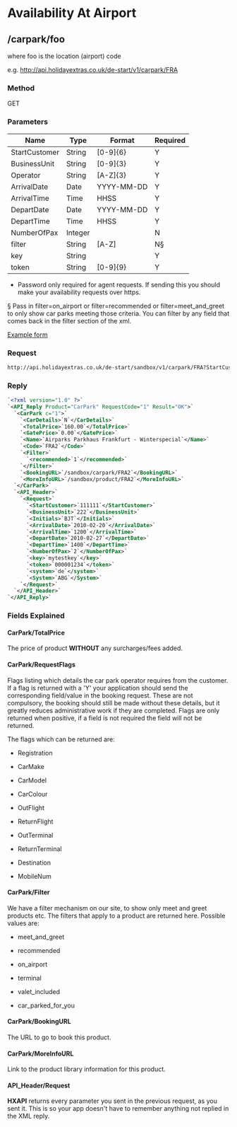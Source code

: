 # Availability At Airport








## /carpark/foo

where foo is the location (airport) code

e.g. http://api.holidayextras.co.uk/de-start/v1/carpark/FRA

### Method

GET
















### Parameters

 | Name          | Type    | Format     | Required | 
 | ----          | ----    | ------     | -------- | 
 | StartCustomer | String  | [0-9]{6}   | Y        | 
 | BusinessUnit  | String  | [0-9]{3}   | Y        | 
 | Operator      | String  | [A-Z]{3}   | Y        | 
 | ArrivalDate   | Date    | YYYY-MM-DD | Y        | 
 | ArrivalTime   | Time    | HHSS       | Y        | 
 | DepartDate    | Date    | YYYY-MM-DD | Y        | 
 | DepartTime    | Time    | HHSS       | Y        | 
 | NumberOfPax   | Integer |            | N        | 
 | filter        | String  | [A-Z]      | N§      | 
 | key           | String  |            | Y        | 
 | token         | String  | [0-9]{9}   | Y        | 

* Password only required for agent requests. If sending this you should make your availability requests over https.

§ Pass in filter=on_airport or filter=recommended or filter=meet_and_greet to only show car parks meeting those criteria. You can filter by any field that comes back in the filter section of the xml.

[Example form](http://api.holidayextras.co.uk/form/carpark1?key=mytestkey)




### Request

```html
http://api.holidayextras.co.uk/de-start/sandbox/v1/carpark/FRA?StartCustomer=111111&BusinessUnit=222&Initials=BJT&ArrivalDate=2010-02-20&ArrivalTime=1200&DepartDate=2010-02-27&DepartTime=1400&NumberOfPax=2&key=mytestkey&token=000001234
```














### Reply

```xml
`<?xml version="1.0" ?>`
`<API_Reply Product="CarPark" RequestCode="1" Result="OK">`
  `<CarPark c="1">`
    `<CarDetails>`N`</CarDetails>`
    `<TotalPrice>`160.00`</TotalPrice>`
    `<GatePrice>`0.00`</GatePrice>`
    `<Name>`Airparks Parkhaus Frankfurt - Winterspecial`</Name>`
    `<Code>`FRA2`</Code>`
    `<Filter>`
      `<recommended>`1`</recommended>`
    `</Filter>`
    `<BookingURL>`/sandbox/carpark/FRA2`</BookingURL>`
    `<MoreInfoURL>`/sandbox/product/FRA2`</MoreInfoURL>`
  `</CarPark>`
  `<API_Header>`
    `<Request>`
      `<StartCustomer>`111111`</StartCustomer>`
      `<BusinessUnit>`222`</BusinessUnit>`
      `<Initials>`BJT`</Initials>`
      `<ArrivalDate>`2010-02-20`</ArrivalDate>`
      `<ArrivalTime>`1200`</ArrivalTime>`
      `<DepartDate>`2010-02-27`</DepartDate>`
      `<DepartTime>`1400`</DepartTime>`
      `<NumberOfPax>`2`</NumberOfPax>`
      `<key>`mytestkey`</key>`
      `<token>`000001234`</token>`
      `<system>`de`</system>`
      `<System>`ABG`</System>`
    `</Request>`
  `</API_Header>`
`</API_Reply>`

```























### Fields Explained

#### CarPark/TotalPrice

The price of product **WITHOUT** any surcharges/fees added.

#### CarPark/RequestFlags

Flags listing which details the car park operator requires from the customer. If a flag is returned with a 'Y' your application should send the corresponding field/value in the booking request. These are not compulsory, the booking should still be made without these details, but it greatly reduces administrative work if they are completed. Flags are only returned when positive, if a field is not required the field will not be returned.

The flags which can be returned are:


*  Registration

*  CarMake

*  CarModel

*  CarColour

*  OutFlight

*  ReturnFlight

*  OutTerminal

*  ReturnTerminal

*  Destination

*  MobileNum

#### CarPark/Filter

We have a filter mechanism on our site, to show only meet and greet products etc. The filters that apply to a product are returned here. Possible values are:


*  meet_and_greet

*  recommended

*  on_airport

*  terminal

*  valet_included

*  car_parked_for_you


#### CarPark/BookingURL

The URL to go to book this product.

#### CarPark/MoreInfoURL

Link to the product library information for this product.


#### API_Header/Request

**HXAPI** returns every parameter you sent in the previous request, as you sent it. This is so your app doesn't have to remember anything not replied in the XML reply.



